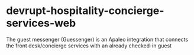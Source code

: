 # devrupt-hospitality-concierge-services-web
The guest messenger (Guessenger) is an Apaleo integration that connects the front desk/concierge services with an already checked-in guest
